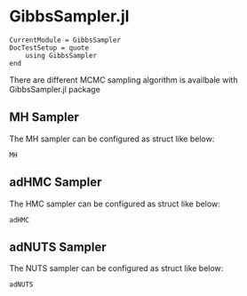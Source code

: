# GibbsSampler.jl

```@meta
CurrentModule = GibbsSampler
DocTestSetup = quote
    using GibbsSampler
end
```
There are different MCMC sampling algorithm is availbale with GibbsSampler.jl package

## MH Sampler
The MH sampler can be configured as struct like below:

```@docs
MH
```

## adHMC Sampler
The HMC sampler can be configured as struct like below:

```@docs
adHMC
```

## adNUTS Sampler
The NUTS sampler can be configured as struct like below:

```@docs
adNUTS
```